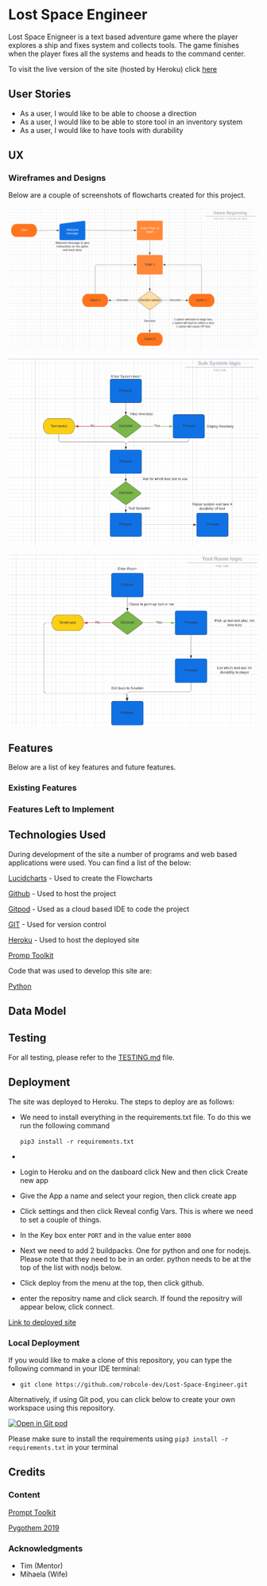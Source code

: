 # Lost Space Engineer

Lost Space Enigneer is a text based adventure game where the player explores a ship and fixes system and collects tools. The game finishes when the player fixes all the systems and heads to the command center.

To visit the live version of the site (hosted by Heroku) click [here](https://lost-space-engineer.herokuapp.com/)


## User Stories
- As a user, I would like to be able to choose a direction
- As a user, I would like to be able to store tool in an inventory system
- As a user, I would like to have tools with durability


## UX

### Wireframes and Designs

Below are a couple of screenshots of flowcharts created for this project.

![Game Start](/documentation/flowcharts/game-beginning.png)

![System Room](/documentation/flowcharts/sub-system-logic.png)

![Tool Room](/documentation/flowcharts/tool-room.png)


## Features 

Below are a list of key features and future features.

### Existing Features


### Features Left to Implement


## Technologies Used

During development of the site a number of programs and web based applications were used. You can find a list of the below:

[Lucidcharts](https://www.lucidchart.com/pages/) - Used to create the Flowcharts

[Github](https://github.com/) - Used to host the project

[Gitpod](https://www.gitpod.io/) - Used as a cloud based IDE to code the project

[GIT](https://en.wikipedia.org/wiki/Git) - Used for version control

[Heroku](https://www.heroku.com/) - Used to host the deployed site

[Promp Toolkit](https://python-prompt-toolkit.readthedocs.io/en/master/)

Code that was used to develop this site are:

[Python](https://www.python.org/)

## Data Model




## Testing

For all testing, please refer to the [TESTING.md](TESTING.md) file.

## Deployment

The site was deployed to Heroku. The steps to deploy are as follows: 
- We need to install everything in the requirements.txt file. To do this we run the following command 
 
    ```pip3 install -r requirements.txt```
- 
- Login to Heroku and on the dasboard click New and then click Create new app
- Give the App a name and select your region, then click create app
- Click settings and then click Reveal config Vars. This is where we need to set a couple of things.
- In the Key box enter `PORT` and in the value enter `8000`
- Next we need to add 2 buildpacks. One for python and one for nodejs. Please note that they need to be in an order. python needs to be at the top of the list with nodjs below.
- Click deploy from the menu at the top, then click github.
- enter the repositry name and click search. If found the repositry will appear below, click connect.

[Link to deployed site](https://lost-space-engineer.herokuapp.com/)

### Local Deployment

If you would like to make a clone of this repository, you can type the following command in your IDE terminal:

- `git clone https://github.com/robcole-dev/Lost-Space-Engineer.git`

Alternatively, if using Git pod, you can click below to create your own workspace using this repository.

[![Open in Git pod](https://gitpod.io/button/open-in-gitpod.svg)](https://gitpod.io/#https://github.com/robcole-dev/Lost-Space-Engineer)

Please make sure to install the requirements using ```pip3 install -r requirements.txt``` in your terminal

## Credits 

### Content

[Prompt Toolkit](https://python-prompt-toolkit.readthedocs.io/en/master/)

[Pygothem 2019](https://youtu.be/TjUTaFcxXYo)

### Acknowledgments

- Tim (Mentor)
- Mihaela (Wife)